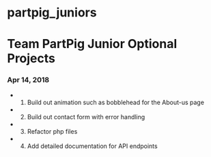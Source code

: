 # partpig_juniors

# Team PartPig Junior Optional Projects
### Apr 14, 2018

- 1. Build out animation such as bobblehead for the About-us page
- 2. Build out contact form with error handling
- 3. Refactor php files
- 4. Add detailed documentation for API endpoints
